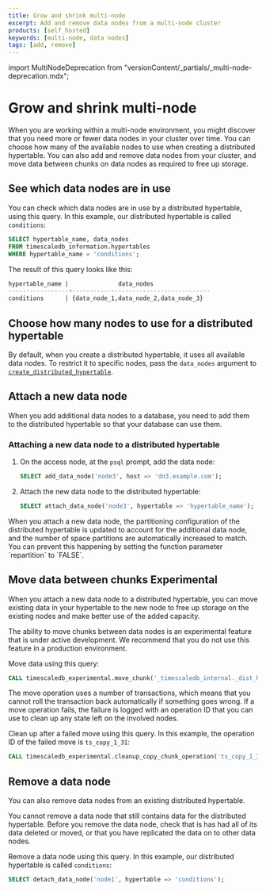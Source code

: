 ```yaml
---
title: Grow and shrink multi-node
excerpt: Add and remove data nodes from a multi-node cluster
products: [self_hosted]
keywords: [multi-node, data nodes]
tags: [add, remove]
---
```


import MultiNodeDeprecation from "versionContent/_partials/_multi-node-deprecation.mdx";

<MultiNodeDeprecation />

# Grow and shrink multi-node

When you are working within a multi-node environment, you might discover that
you need more or fewer data nodes in your cluster over time. You can choose how
many of the available nodes to use when creating a distributed hypertable. You
can also add and remove data nodes from your cluster, and move data between
chunks on data nodes as required to free up storage.

## See which data nodes are in use

You can check which data nodes are in use by a distributed hypertable, using
this query. In this example, our distributed hypertable is called
`conditions`:

```sql
SELECT hypertable_name, data_nodes
FROM timescaledb_information.hypertables
WHERE hypertable_name = 'conditions';
```

The result of this query looks like this:

```sql
hypertable_name |              data_nodes
-----------------+---------------------------------------
conditions      | {data_node_1,data_node_2,data_node_3}
```

## Choose how many nodes to use for a distributed hypertable

By default, when you create a distributed hypertable, it uses all available
data nodes. To restrict it to specific nodes, pass the `data_nodes` argument to
[`create_distributed_hypertable`][create_distributed_hypertable].

## Attach a new data node

When you add additional data nodes to a database, you need to add them to the
distributed hypertable so that your database can use them.

<Procedure>

### Attaching a new data node to a distributed hypertable

1.  On the access node, at the `psql` prompt, add the data node:

    ```sql
    SELECT add_data_node('node3', host => 'dn3.example.com');
    ```

1.  Attach the new data node to the distributed hypertable:

    ```sql
    SELECT attach_data_node('node3', hypertable => 'hypertable_name');
    ```

<Highlight type="important">
When you attach a new data node, the partitioning configuration of the
distributed hypertable is updated to account for the additional data node, and
the number of space partitions are automatically increased to match. You can
prevent this happening by setting the function parameter `repartition` to
`FALSE`.
</Highlight>

</Procedure>

## Move data between chunks <Tag type="experimental">Experimental</Tag>

When you attach a new data node to a distributed hypertable, you can move
existing data in your hypertable to the new node to free up storage on the
existing nodes and make better use of the added capacity.

<Highlight type="warning">
The ability to move chunks between data nodes is an experimental feature that is
under active development. We recommend that you do not use this feature in a
production environment.
</Highlight>

Move data using this query:

```sql
CALL timescaledb_experimental.move_chunk('_timescaledb_internal._dist_hyper_1_1_chunk', 'data_node_3', 'data_node_2');
```

The move operation uses a number of transactions, which means that you cannot
roll the transaction back automatically if something goes wrong. If a move
operation fails, the failure is logged with an operation ID that you can use to
clean up any state left on the involved nodes.

Clean up after a failed move using this query. In this example, the operation ID
of the failed move is `ts_copy_1_31`:

```sql
CALL timescaledb_experimental.cleanup_copy_chunk_operation('ts_copy_1_31');
```

## Remove a data node

You can also remove data nodes from an existing distributed hypertable.

<Highlight type="warning">
You cannot remove a data node that still contains data for the distributed
hypertable. Before you remove the data node, check that is has had all of its
data deleted or moved, or that you have replicated the data on to other data
nodes.
</Highlight>

Remove a data node using this query. In this example, our distributed hypertable
is called `conditions`:

```sql
SELECT detach_data_node('node1', hypertable => 'conditions');
```

[create_distributed_hypertable]: /api/:currentVersion:/distributed-hypertables/create_distributed_hypertable/
